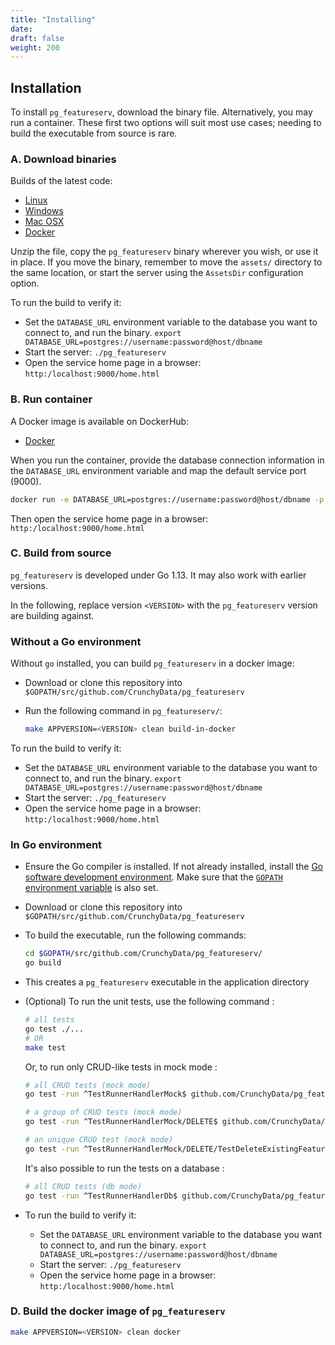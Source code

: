 ```yaml
---
title: "Installing"
date:
draft: false
weight: 200
---
```


## Installation

To install `pg_featureserv`, download the binary file. Alternatively, you may run a container. These first two options will suit most use cases; needing to build the executable from source is rare.

### A. Download binaries

Builds of the latest code:

* [Linux](https://postgisftw.s3.amazonaws.com/pg_featureserv_latest_linux.zip)
* [Windows](https://postgisftw.s3.amazonaws.com/pg_featureserv_latest_windows.zip)
* [Mac OSX](https://postgisftw.s3.amazonaws.com/pg_featureserv_latest_macos.zip)
* [Docker](https://hub.docker.com/r/pramsey/pg_featureserv)

Unzip the file, copy the `pg_featureserv` binary wherever you wish, or use it in place. If you move the binary, remember to move the `assets/` directory to the same location, or start the server using the `AssetsDir` configuration option.

To run the build to verify it:

* Set the `DATABASE_URL` environment variable to the database you want to connect to, and run the binary.
  `export DATABASE_URL=postgres://username:password@host/dbname`
* Start the server:
  `./pg_featureserv`
* Open the service home page in a browser:
  `http:/localhost:9000/home.html`


### B. Run container

A Docker image is available on DockerHub:

* [Docker](https://hub.docker.com/r/pramsey/pg_featureserv/)

When you run the container, provide the database connection information in the `DATABASE_URL` environment variable and map the default service port (9000).

```sh
docker run -e DATABASE_URL=postgres://username:password@host/dbname -p 9000:9000 pramsey/pg_featureserv
```

Then open the service home page in a browser: `http:/localhost:9000/home.html`


### C. Build from source

`pg_featureserv` is developed under Go 1.13.  It may also work with earlier versions.

In the following, replace version `<VERSION>` with the `pg_featureserv` version are building against.

### Without a Go environment

Without `go` installed, you can build `pg_featureserv` in a docker image:

* Download or clone this repository into `$GOPATH/src/github.com/CrunchyData/pg_featureserv`
* Run the following command in `pg_featureserv/`:

  ```bash
  make APPVERSION=<VERSION> clean build-in-docker
  ```

To run the build to verify it:

* Set the `DATABASE_URL` environment variable to the database you want to connect to, and run the binary.
  `export DATABASE_URL=postgres://username:password@host/dbname`
* Start the server:
  `./pg_featureserv`
* Open the service home page in a browser:
  `http:/localhost:9000/home.html`

### In Go environment

* Ensure the Go compiler is installed. If not already installed, install the [Go software development environment](https://golang.org/doc/install). Make sure that the [`GOPATH` environment variable](https://github.com/golang/go/wiki/SettingGOPATH) is also set.
* Download or clone this repository into `$GOPATH/src/github.com/CrunchyData/pg_featureserv`
* To build the executable, run the following commands:

  ```bash
  cd $GOPATH/src/github.com/CrunchyData/pg_featureserv/
  go build
  ```

* This creates a `pg_featureserv` executable in the application directory

* (Optional) To run the unit tests, use the following command :

  ```bash
  # all tests
  go test ./...
  # OR
  make test
  ```

  Or, to run only CRUD-like tests in mock mode :

  ```bash
  # all CRUD tests (mock mode)
  go test -run ^TestRunnerHandlerMock$ github.com/CrunchyData/pg_featureserv/internal/service/mock_test
  ```

  ```bash
  # a group of CRUD tests (mock mode)
  go test -run ^TestRunnerHandlerMock/DELETE$ github.com/CrunchyData/pg_featureserv/internal/service/mock_test
  ```

  ```bash
  # an unique CRUD test (mock mode)
  go test -run ^TestRunnerHandlerMock/DELETE/TestDeleteExistingFeature$ github.com/CrunchyData/pg_featureserv/internal/service/mock_test
  ```

  It's also possible to run the tests on a database :

  ```bash
  # all CRUD tests (db mode)
  go test -run ^TestRunnerHandlerDb$ github.com/CrunchyData/pg_featureserv/internal/service/db_test
  ```
* To run the build to verify it:

  * Set the `DATABASE_URL` environment variable to the database you want to connect to, and run the binary.
    `export DATABASE_URL=postgres://username:password@host/dbname`
  * Start the server:
    `./pg_featureserv`
  * Open the service home page in a browser:
    `http:/localhost:9000/home.html`


### D. Build the docker image of `pg_featureserv`

```bash
make APPVERSION=<VERSION> clean docker
```
